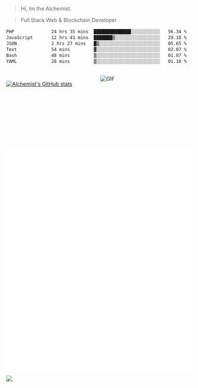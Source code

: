 > Hi, Im the Alchemist.

> Full Stack Web & Blockchain Developer


<!--START_SECTION:waka-->

```text
PHP              24 hrs 35 mins  ██████████████░░░░░░░░░░░   56.34 %
JavaScript       12 hrs 41 mins  ███████▒░░░░░░░░░░░░░░░░░   29.10 %
JSON             2 hrs 27 mins   █▒░░░░░░░░░░░░░░░░░░░░░░░   05.65 %
Text             54 mins         ▓░░░░░░░░░░░░░░░░░░░░░░░░   02.07 %
Bash             48 mins         ▒░░░░░░░░░░░░░░░░░░░░░░░░   01.87 %
YAML             28 mins         ▒░░░░░░░░░░░░░░░░░░░░░░░░   01.10 %
```

<!--END_SECTION:waka-->


<br />

<img align="right" alt="GIF" src="https://user-images.githubusercontent.com/5355808/139111924-210cc6fa-9fb1-4dac-929d-6324a5836a92.gif" width="250" height="200" />

[![Alchemist's GitHub stats](https://github-readme-stats.vercel.app/api?username=DrMaxis&show_icons=true&theme=outrun&count_private=true)](#)

![](https://raw.githubusercontent.com/DrMaxis/github-stats-transparent/output/generated/overview.svg)
![](https://raw.githubusercontent.com/DrMaxis/github-stats-transparent/output/generated/languages.svg)

 
<a href="https://count.getloli.com/"><img src="https://count.getloli.com/get/@:maxis-the-alchemist?theme=rule34"></a>
<!-- https://count.getloli.com/get/@alchemist?theme=rule34 -->
<br>


